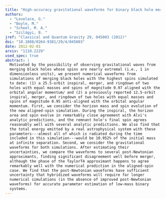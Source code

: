 ```yaml
---
title: "High-accuracy gravitational waveforms for binary black hole mergers with nearly extremal spins"
authors:
  - "Lovelace, G."
  - "Boyle, M."
  - "Scheel, M. A."
  - "Szilágyi, B. "
jref: "Classical and Quantum Gravity 29, 045003 (2012)"
doi: "10.1088/0264-9381/29/4/045003"
date: 2012-02-01
arxiv: "1110.2229"
used_spec: true
abstract: |
  Motivated by the possibility of observing gravitational waves from
  merging black holes whose spins are nearly extremal (i.e., 1 in
  dimensionless units), we present numerical waveforms from
  simulations of merging black holes with the highest spins simulated
  to date: (1) a 25.5-orbit inspiral, merger, and ringdown of two
  holes with equal masses and spins of magnitude 0.97 aligned with the
  orbital angular momentum/ and (2) a previously reported 12.5-orbit
  inspiral, merger, and ringdown of two holes with equal masses and
  spins of magnitude 0.95 anti-aligned with the orbital angular
  momentum. First, we consider the horizon mass and spin evolution of
  the new aligned-spin simulation. During the inspiral, the horizon
  area and spin evolve in remarkably close agreement with Alvi's
  analytic predictions, and the remnant hole's final spin agrees
  reasonably well with several analytic predictions. We also find that
  the total energy emitted by a real astrophysical system with these
  parameters---almost all of which is radiated during the time
  included in this simulation---would be 10.952% of the initial mass
  at infinite separation. Second, we consider the gravitational
  waveforms for both simulations. After estimating their
  uncertainties, we compare the waveforms to several post-Newtonian
  approximants, finding significant disagreement well before merger,
  although the phase of the TaylorT4 approximant happens to agree
  remarkably well with the numerical prediction in the aligned-spin
  case. We find that the post-Newtonian waveforms have sufficient
  uncertainty that hybridized waveforms will require far longer
  numerical simulations (in the absence of improved post-Newtonian
  waveforms) for accurate parameter estimation of low-mass binary
  systems.
---
```

